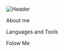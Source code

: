 ![Header](https://media.giphy.com/media/RbDKaczqWovIugyJmW/giphy.gif)

About me


Languages and Tools


Folow Me